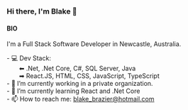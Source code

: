 ### Hi there, I'm Blake 👋

#### BIO
<p>I'm a Full Stack Software Developer in Newcastle, Australia.</p>
- 💻 Dev Stack:<br />
&emsp;&emsp;⬅ .Net, .Net Core, C#, SQL Server, Java<br />
&emsp;&emsp;➡ React.JS, HTML, CSS, JavaScript, TypeScript<br />
- 🔭 I’m currently working in a private organization.<br />
- 🌱 I’m currently learning React and .Net Core <br />
- 📫 How to reach me: <a href="mailto:blake_brazier@hotmail.com">blake_brazier@hotmail.com</a><br />
